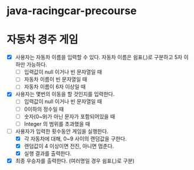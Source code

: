 # java-racingcar-precourse
# 자동차 경주 게임
- [x] 사용자는 자동차 이름을 입력할 수 있다. 자동차 이름은 쉼표(,)로 구분하고 5자 이하만 가능하다.
  - [ ] 입력값이 null 이거나 빈 문자열일 때
  - [ ] 자동차 이름이 빈 문자열일 때
  - [ ] 자동차 이름이 6자 이상일 때
- [x] 사용자는 몇번의 이동을 할 것인지를 입력한다.
  - [ ] 입력값이 null 이거나 빈 문자열일 때 
  - [ ] 0이하의 정수일 때
  - [ ] 숫자(0~9)가 아닌 문자가 포함되어있을 때
  - [ ] Integer 의 범위를 초과했을 때
- [ ] 사용자가 입력한 횟수동안 게임을 실행한다.
  - [x] 각 자동차에 대해, 0~9 사이의 랜덤값을 구한다.
  - [x] 랜덤값이 4 이상이면 전진, 아니면 멈춘다.
  - [x] 실행 결과를 출력한다.
- [x] 최종 우승자를 출력한다. (여러명일 경우 쉼표(,)로 구분)